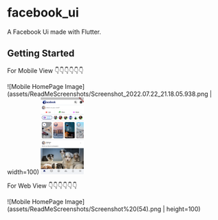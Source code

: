 # facebook_ui

A Facebook Ui made with Flutter.

## Getting Started

For Mobile View
👇👇👇👇👇👇

![Mobile HomePage Image](assets/ReadMeScreenshots/Screenshot_2022.07.22_21.18.05.938.png | width=100)
<img src="assets/ReadMeScreenshots/Screenshot_2022.07.22_21.18.05.938.png" alt="" width="100">

For Web View
👇👇👇👇👇👇

![Mobile HomePage Image](assets/ReadMeScreenshots/Screenshot%20(54).png | height=100)
